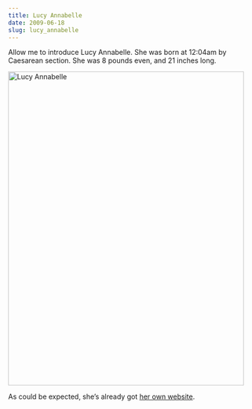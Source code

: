 ```yaml
---
title: Lucy Annabelle
date: 2009-06-18
slug: lucy_annabelle
---
```

<p>Allow me to introduce Lucy Annabelle. She was born at 12:04am by Caesarean section. She was 8 pounds even, and 21 inches long.</p>

<p><img src="/assets/img/lucyannabelle-newborn1.jpg" alt="Lucy Annabelle" border="0" width="480" height="640"  /></p>

<p>As could be expected, she&#8217;s already got <a href="http://lucyannabelle.com">her own website</a>.</p>